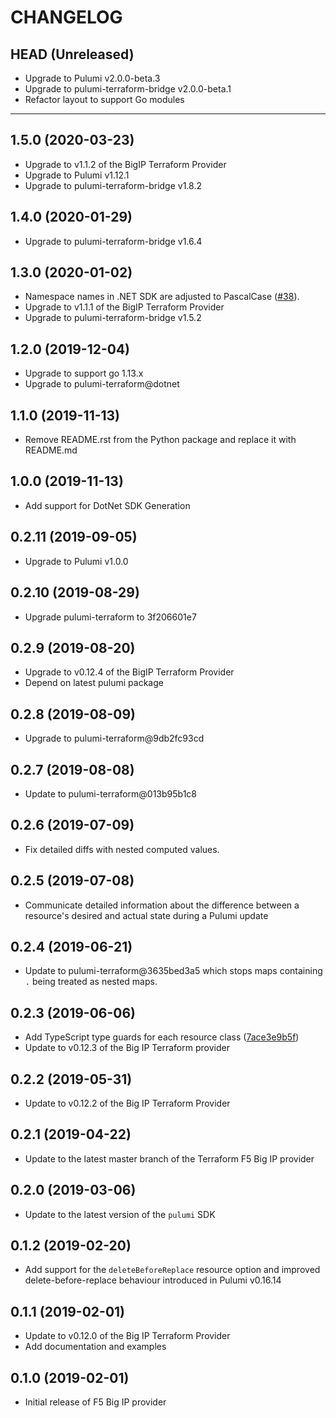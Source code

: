 CHANGELOG
=========

## HEAD (Unreleased)
* Upgrade to Pulumi v2.0.0-beta.3
* Upgrade to pulumi-terraform-bridge v2.0.0-beta.1
* Refactor layout to support Go modules

---

## 1.5.0 (2020-03-23)
* Upgrade to v1.1.2 of the BigIP Terraform Provider
* Upgrade to Pulumi v1.12.1
* Upgrade to pulumi-terraform-bridge v1.8.2

## 1.4.0 (2020-01-29)
* Upgrade to pulumi-terraform-bridge v1.6.4

## 1.3.0 (2020-01-02)
* Namespace names in .NET SDK are adjusted to PascalCase
([#38](https://github.com/pulumi/pulumi-f5bigip/pull/38)).
* Upgrade to v1.1.1 of the BigIP Terraform Provider
* Upgrade to pulumi-terraform-bridge v1.5.2

## 1.2.0 (2019-12-04)
* Upgrade to support go 1.13.x
* Upgrade to pulumi-terraform@dotnet

## 1.1.0 (2019-11-13)
* Remove README.rst from the Python package and replace it with README.md

## 1.0.0 (2019-11-13)
* Add support for DotNet SDK Generation

## 0.2.11 (2019-09-05)
* Upgrade to Pulumi v1.0.0

## 0.2.10 (2019-08-29)
* Upgrade pulumi-terraform to 3f206601e7

## 0.2.9 (2019-08-20)
* Upgrade to v0.12.4 of the BigIP Terraform Provider
* Depend on latest pulumi package

## 0.2.8 (2019-08-09)
* Upgrade to pulumi-terraform@9db2fc93cd

## 0.2.7 (2019-08-08)
* Update to pulumi-terraform@013b95b1c8

## 0.2.6 (2019-07-09)
* Fix detailed diffs with nested computed values.

## 0.2.5 (2019-07-08)
* Communicate detailed information about the difference between a resource's desired and actual state during a Pulumi update

## 0.2.4 (2019-06-21)
* Update to pulumi-terraform@3635bed3a5 which stops maps containing `.` being treated as nested maps.

## 0.2.3 (2019-06-06)
* Add TypeScript type guards for each resource class ([7ace3e9b5f](https://github.com/pulumi/pulumi-terraform/commit/7ace3e9b5f2dcd4692b029ba4b80360582d7949a))
* Update to v0.12.3 of the Big IP Terraform provider

## 0.2.2 (2019-05-31)
* Update to v0.12.2 of the Big IP Terraform Provider

## 0.2.1 (2019-04-22)
* Update to the latest master branch of the Terraform F5 Big IP provider

## 0.2.0 (2019-03-06)
* Update to the latest version of the `pulumi` SDK

## 0.1.2 (2019-02-20)
* Add support for the `deleteBeforeReplace` resource option and improved delete-before-replace behaviour introduced in Pulumi v0.16.14

## 0.1.1 (2019-02-01)
* Update to v0.12.0 of the Big IP Terraform Provider
* Add documentation and examples

## 0.1.0 (2019-02-01)
* Initial release of F5 Big IP provider
